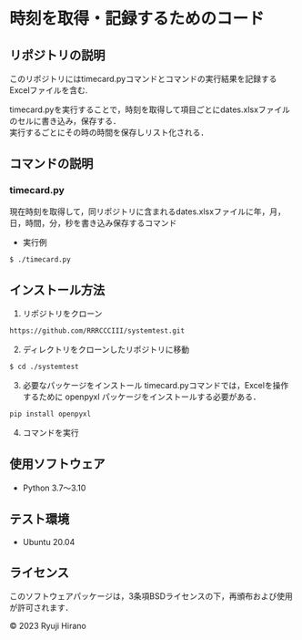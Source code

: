 # 時刻を取得・記録するためのコード

## リポジトリの説明
このリポジトリにはtimecard.pyコマンドとコマンドの実行結果を記録するExcelファイルを含む.    
  
timecard.pyを実行することで，時刻を取得して項目ごとにdates.xlsxファイルのセルに書き込み，保存する．  
実行するごとにその時の時間を保存しリスト化される．

## コマンドの説明

### timecard.py
現在時刻を取得して，同リポジトリに含まれるdates.xlsxファイルに年，月，日，時間，分，秒を書き込み保存するコマンド

- 実行例

```bash
$ ./timecard.py
```
## インストール方法
1. リポジトリをクローン

```bash
https://github.com/RRRCCCIII/systemtest.git
```

2. ディレクトリをクローンしたリポジトリに移動

```bash
$ cd ./systemtest
```

3. 必要なパッケージをインストール
timecard.pyコマンドでは，Excelを操作するために openpyxl パッケージをインストールする必要がある．

```bash
pip install openpyxl
```

4. コマンドを実行

## 使用ソフトウェア
- Python 3.7〜3.10

## テスト環境
- Ubuntu 20.04

## ライセンス
このソフトウェアパッケージは，3条項BSDライセンスの下，再頒布および使用が許可されます．

© 2023 Ryuji Hirano

